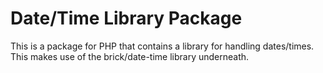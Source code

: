 Date/Time Library Package
======================

This is a package for PHP that contains a library for handling dates/times. This makes use of the brick/date-time library underneath.
